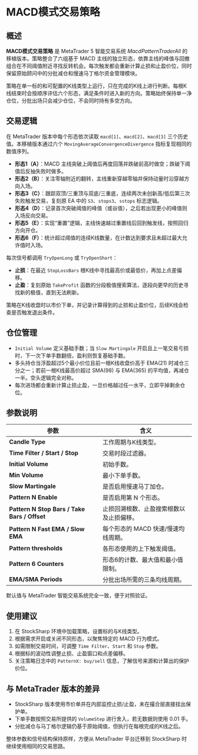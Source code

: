 # MACD模式交易策略

## 概述

**MACD模式交易策略** 是 MetaTrader 5 智能交易系统 *MacdPatternTraderAll* 的移植版本。策略整合了六组基于 MACD 主线的独立形态，依靠主线的峰值与回撤组合在不同阈值附近寻找反转机会。每次触发都会重新计算止损和止盈价位，同时保留原始顾问中的分批减仓和慢速马丁格尔资金管理模块。

策略在单一标的和可配置的K线类型上运行，只在完成的K线上进行判断。每根K线结束时会按顺序评估六个形态，满足条件时进入新的方向。策略始终保持单一净仓位，分批出场只会减少仓位，不会同时持有多空方向。

## 交易逻辑

在 MetaTrader 版本中每个形态依次读取 `macd[1]`、`macd[2]`、`macd[3]` 三个历史值。本移植版本通过六个 `MovingAverageConvergenceDivergence` 指标复现相同的数值序列。

- **形态1（A）**：MACD 主线突破上阈值后再度回落并跌破前高时做空；跌破下阈值后反抽失败时做多。
- **形态2（B）**：关注零轴附近的翻转，主线重新穿越零轴并保持动量时沿穿越方向入场。
- **形态3（C）**：跟踪双顶/三重顶与双底/三重底，连续两次未创新高/低后第三次失败触发交易，复刻原 EA 中的 `S3`、`stops3`、`sstops` 标志逻辑。
- **形态4（D）**：记录首次突破阈值的峰值（或谷值），之后若出现更小的峰值则入场反向交易。
- **形态5（E）**：实现“重置”逻辑，主线快速越过重置线后回到触发线，按照回归方向开仓。
- **形态6（F）**：统计超过阈值的连续K线数量，在计数达到要求且未超过最大允许值时入场。

每次信号都调用 `TryOpenLong` 或 `TryOpenShort`：

* **止损**：在最近 `StopLossBars` 根K线中寻找最高价或最低价，再加上点差偏移。
* **止盈**：复刻原始 `TakeProfit` 函数的分段极值搜索算法，逐段向更早的历史寻找新的极值，直到无法刷新。

策略在K线收盘时以市价下单，并记录计算得到的止损和止盈价位，后续K线会检查是否触发退出条件。

## 仓位管理

* `Initial Volume` 定义基础手数；当 `Slow Martingale` 开启且上一笔交易亏损时，下一次下单手数翻倍，盈利则恢复基础手数。
* 多头持仓当浮盈超过5个最小价位且前一根K线收盘价高于 EMA(21) 时减仓三分之一；若前一根K线最高价超过 SMA(98) 与 EMA(365) 的平均值，再减仓一半。空头逻辑完全对称。
* 每次进场都会重新计算止损止盈，一旦价格越过任一水平，立即平掉剩余仓位。

## 参数说明

| 参数 | 含义 |
|------|------|
| **Candle Type** | 工作周期与K线类型。 |
| **Time Filter / Start / Stop** | 交易时段过滤器。 |
| **Initial Volume** | 初始手数。 |
| **Min Volume** | 最小下单手数。 |
| **Slow Martingale** | 是否启用慢速马丁加仓。 |
| **Pattern N Enable** | 是否启用第 N 个形态。 |
| **Pattern N Stop Bars / Take Bars / Offset** | 止损回溯根数、止盈搜索根数以及止损偏移。 |
| **Pattern N Fast EMA / Slow EMA** | 每个形态的 MACD 快速/慢速均线周期。 |
| **Pattern thresholds** | 各形态使用的上下触发阈值。 |
| **Pattern 6 Counters** | 形态6的计数、最大值和最小值限制。 |
| **EMA/SMA Periods** | 分批出场所需的三条均线周期。 |

默认值与 MetaTrader 智能交易系统完全一致，便于对照验证。

## 使用建议

1. 在 StockSharp 环境中加载策略，设置标的与K线类型。
2. 根据需求开启或关闭不同形态，以聚焦特定的 MACD 行为模式。
3. 如需限制交易时间，可调整 `Time Filter`、`Start` 和 `Stop` 参数。
4. 根据标的波动性调整止损、止盈窗口和点差偏移。
5. 关注策略日志中的 `PatternX: buy/sell` 信息，了解信号来源和计算出的保护价位。

## 与 MetaTrader 版本的差异

* StockSharp 版本使用市价单并在内部监控止损/止盈，未在撮合层直接挂出保护单。
* 下单手数按照交易所提供的 `VolumeStep` 进行舍入，若无数据则使用 0.01 手。
* 分批减仓与马丁格尔逻辑仍基于原始阈值，但执行在每根完成的K线之后。

整体参数和信号结构保持原样，方便从 MetaTrader 平台迁移到 StockSharp 时继续使用相同的交易思路。

